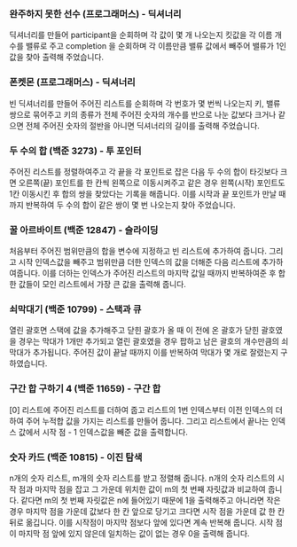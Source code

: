 ### 완주하지 못한 선수 (프로그래머스) - 딕셔너리
딕셔너리를 만들어 participant을 순회하며 각 값이 몇 개 나오는지 킷값을 각 이름 개수를 밸류로 주고 completion	을 순회하며 각 이름만큼 밸류 값에서 빼주어 밸류가 1인 값을 찾아 출력해 주었습니다.

### 폰켓몬 (프로그래머스) - 딕셔너리
빈 딕셔너리를 만들어 주어진 리스트를 순회하며 각 번호가 몇 번씩 나오는지 키, 밸류 쌍으로 묶어주고 키의 종류가 전체 주어진 숫자의 개수를 반으로 나눈 값보다 크거나 같으면 전체 주어진 숫자의 절반을 아니면 딕셔너리의 길이를 출력해 주었습니다.

### 두 수의 합 (백준 3273) - 투 포인터
주어진 리스트를 정렬하여주고 각 끝을 각 포인트로 잡은 다음 두 수의 합이 타깃보다 크면 오른쪽(끝) 포인트를 한 칸씩 왼쪽으로 이동시켜주고 같은 경우 왼쪽(시작) 포인트도 1칸 이동시킨 후 합의 쌍을 찾았다는 기록을 해줍니다. 이를 시작과 끝 포인트가 만날 때까지 반복하여 두 수의 합이 같은 쌍이 몇 번 나오는지 찾아 주었습니다.

### 꿀 아르바이트 (백준 12847) - 슬라이딩
처음부터 주어진 범위만큼의 합을 변수에 지정하고 빈 리스트에 추가하여 줍니다. 그리고 시작 인덱스값을 빼주고 범위만큼 더한 인덱스의 값을 더해준 다음 리스트에 추가하여줍니다. 이를 더하는 인덱스가 주어진 리스트의 마지막 값일 때까지 반복하여준 후 합한 값들이 모인 리스트에서 가장 큰 값을 출력해 줍니다.

### 쇠막대기 (백준 10799) - 스택과 큐
열린 괄호면 스택에 값을 추가해주고 닫힌 괄호가 올 때 이 전에 온 괄호가 닫힌 괄호였을 경우는 막대가 1개만 추가되고 열린 괄호였을 경우 팝하고 남은 괄호의 개수만큼의 쇠막대가 추가됩니다. 주어진 값이 끝날 때까지 이를 반복하여 막대가 몇 개로 잘렸는지 구하였습니다.

### 구간 합 구하기 4 (백준 11659) - 구간 합
[0] 리스트에 주어진 리스트를 더하여 줍고 리스트의 1번 인덱스부터 이전 인덱스의 더하여 주어 누적합 값을 가지는 리스트를 만들어 줍니다. 그리고 리스트에서 끝나는 인덱스 값에서 시작 점 - 1 인덱스값을 빼준 값을 출력합니다.

### 숫자 카드 (백준 10815) - 이진 탐색
n개의 숫자 리스트, m개의 숫자 리스트를 받고 정렬해 줍니다.
n개의 숫자 리스트의 시작 점과 마지막 점을 잡고 그 가운데 위치한 값이 m의 첫 번째 자릿값과 비교하여 줍니다. 같다면 m의 첫 번째 자릿값은 n에 들어있기 때문에 1을 출력해주고 아니라면 작은 경우 마지막 점을 가운데 값보다 한 칸 앞으로 당기고 크다면 시작 점을 가운데 값 한 칸 뒤로 옮깁니다. 이를 시작점이 마지막 점보다 앞에 있다면 계속 반복해 줍니다. 시작 점이 마지막 점 앞에 있지 않은데 일치하는 값이 없는 경우 0을 출력해 줍니다.
